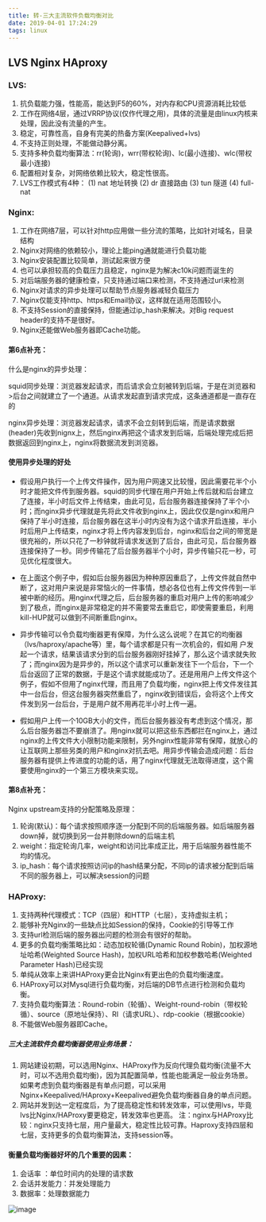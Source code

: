 ```yaml
---
title: 转-三大主流软件负载均衡对比
date: 2019-04-01 17:24:29
tags: linux
---
```


LVS Nginx HAproxy
---

### LVS:

1. 抗负载能力强，性能高，能达到F5的60%，对内存和CPU资源消耗比较低
2. 工作在网络4层，通过VRRP协议(仅作代理之用)，具体的流量是由linux内核来处理，因此没有流量的产生。
3. 稳定，可靠性高，自身有完美的热备方案(Keepalived+lvs)
4. 不支持正则处理，不能做动静分离。
5. 支持多种负载均衡算法：rr(轮询)，wrr(带权轮询)、lc(最小连接)、wlc(带权最小连接)
6. 配置相对复杂，对网络依赖比较大，稳定性很高。
7. LVS工作模式有4种：
    (1) nat 地址转换
    (2) dr 直接路由
    (3) tun 隧道
    (4) full-nat 

### Nginx:

1. 工作在网络7层，可以针对http应用做一些分流的策略，比如针对域名，目录结构
2. Nginx对网络的依赖较小，理论上能ping通就能进行负载功能
3. Nginx安装配置比较简单，测试起来很方便
4. 也可以承担较高的负载压力且稳定，nginx是为解决c10k问题而诞生的
5. 对后端服务器的健康检查，只支持通过端口来检测，不支持通过url来检测
6. Nginx对请求的异步处理可以帮助节点服务器减轻负载压力
7. Nginx仅能支持http、https和Email协议，这样就在适用范围较小。
8. 不支持Session的直接保持，但能通过ip_hash来解决。对Big request header的支持不是很好。
9. Nginx还能做Web服务器即Cache功能。

#### 第6点补充：

什么是nginx的异步处理： 

squid同步处理：浏览器发起请求，而后请求会立刻被转到后端，于是在浏览器和>后台之间就建立了一个通道。从请求发起直到请求完成，这条通道都是一直存在的

nginx异步处理：浏览器发起请求，请求不会立刻转到后端，而是请求数据(header)先收到nignx上，然后nginx再把这个请求发到后端，后端处理完成后把数据返回到nginx上，nginx将数据流发到浏览器。

#### 使用异步处理的好处

- 假设用户执行一个上传文件操作，因为用户网速又比较慢，因此需要花半个小时才能把文件传到服务器。squid的同步代理在用户开始上传后就和后台建立了连接，半小时后文件上传结束，由此可见，后台服务器连接保持了半个小时；而nginx异步代理就是先将此文件收到nginx上，因此仅仅是nginx和用户保持了半小时连接，后台服务器在这半小时内没有为这个请求开启连接，半小时后用户上传结束，nginx才将上传内容发到后台，nginx和后台之间的带宽是很充裕的，所以只花了一秒钟就将请求发送到了后台，由此可见，后台服务器连接保持了一秒。同步传输花了后台服务器半个小时，异步传输只花一秒，可见优化程度很大。

- 在上面这个例子中，假如后台服务器因为种种原因重启了，上传文件就自然中断了，这对用户来说是非常恼火的一件事情，想必各位也有上传文件传到一半被中断的经历。用nginx代理之后，后台服务器的重启对用户上传的影响减少到了极点，而nginx是非常稳定的并不需要常去重启它，即使需要重启，利用kill-HUP就可以做到不间断重启nginx。

- 异步传输可以令负载均衡器更有保障，为什么这么说呢？在其它的均衡器（lvs/haproxy/apache等）里，每个请求都是只有一次机会的，假如用 
户发起一个请求，结果该请求分到的后台服务器刚好挂掉了，那么这个请求就失败了；而nginx因为是异步的，所以这个请求可以重新发往下一个后台，下一个后台返回了正常的数据，于是这个请求就能成功了。还是用用户上传文件这个例子，假如不但用了nginx代理，而且用了负载均衡，nginx把上传文件发往其中一台后台，但这台服务器突然重启了，nginx收到错误后，会将这个上传文件发到另一台后台，于是用户就不用再花半小时上传一遍。

- 假如用户上传一个10GB大小的文件，而后台服务器没有考虑到这个情况，那么后台服务器岂不要崩溃了。用nginx就可以把这些东西都拦在nginx上，通过nginx的上传文件大小限制功能来限制，另外nginx性能非常有保障，就放心的让互联网上那些另类的用户和nginx对抗去吧。用异步传输会造成问题：后台服务器有提供上传进度的功能的话，用了nginx代理就无法取得进度，这个需要使用nginx的一个第三方模块来实现。

#### 第8点补充：

Nginx upstream支持的分配策略及原理：
1. 轮询(默认)：每个请求按照顺序逐一分配到不同的后端服务器。如后端服务器down掉，就切换到另一台并剔除down的后端主机
2. weight：指定轮询几率，weight和访问比率成正比，用于后端服务器性能不均的情况。
3. ip_hash：每个请求按照访问ip的hash结果分配，不同ip的请求被分配到后端不同的服务器上，可以解决session的问题

### HAProxy:

1. 支持两种代理模式：TCP（四层）和HTTP（七层），支持虚拟主机；
2. 能够补充Nginx的一些缺点比如Session的保持，Cookie的引导等工作
3. 支持url检测后端的服务器出问题的检测会有很好的帮助。
4. 更多的负载均衡策略比如：动态加权轮循(Dynamic Round Robin)，加权源地址哈希(Weighted Source Hash)，加权URL哈希和加权参数哈希(Weighted Parameter Hash)已经实现
5. 单纯从效率上来讲HAProxy更会比Nginx有更出色的负载均衡速度。
6. HAProxy可以对Mysql进行负载均衡，对后端的DB节点进行检测和负载均衡。
7. 支持负载均衡算法：Round-robin（轮循）、Weight-round-robin（带权轮循）、source（原地址保持）、RI（请求URL）、rdp-cookie（根据cookie）
8. 不能做Web服务器即Cache。

##### 三大主流软件负载均衡器使用业务场景：

1. 网站建设初期，可以选用Nginx、HAProxy作为反向代理负载均衡(流量不大时，可以不选用负载均衡)，因为其配置简单，性能也能满足一般业务场景。如果考虑到负载均衡器是有单点问题，可以采用Nginx+Keepalived/HAproxy+Keepalived避免负载均衡器自身的单点问题。
2. 网站并发到达一定程度后，为了提高稳定性和转发效率，可以使用lvs，毕竟lvs比Nginx/HAProxy要更稳定，转发效率也更高。
注：nginx与HAProxy比较：nginx只支持七层，用户量最大，稳定性比较可靠。Haproxy支持四层和七层，支持更多的负载均衡算法，支持session等。

#### 衡量负载均衡器好坏的几个重要的因素：
1. 会话率 ：单位时间内的处理的请求数
2. 会话并发能力：并发处理能力
3. 数据率：处理数据能力

![image](https://images.pexels.com/photos/2049487/pexels-photo-2049487.jpeg?auto=compress&cs=tinysrgb&dpr=1&w=500)



